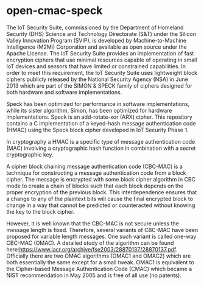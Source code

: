 # open-cmac-speck

The IoT Security Suite, commissioned by the Department of Homeland Security (DHS) Science and Technology Directorate (S&T) under the Silicon Valley Innovation Program (SVIP), is developed by Machine-to-Machine Intelligence (M2Mi) Corporation and available as open source under the Apache License. The IoT Security Suite provides an implementation of fast encryption ciphers that use minimal resources capable of operating in small IoT devices and sensors that have limited or constrained capabilities. In order to meet this requirement, the IoT Security Suite uses lightweight block ciphers publicly released by the National Security Agency (NSA) in June 2013 which are part of the SIMON & SPECK family of ciphers designed for both hardware and software implementations.

Speck has been optimized for performance in software implementations, while its sister algorithm, Simon, has been optimized for hardware implementations. Speck is an add-rotate-xor (ARX) cipher. This repository contains a C implementation of a keyed-hash message authentication code (HMAC) using the Speck block cipher developed in IoT Security Phase 1.

In cryptography a HMAC is a specific type of message authentication code (MAC) involving a cryptographic hash function in combination with a secret cryptographic key.

A cipher block chaining message authentication code (CBC-MAC) is a technique for constructing a message authentication code from a block cipher. The message is encrypted with some block cipher algorithm in CBC mode to create a chain of blocks such that each block depends on the proper encryption of the previous block. This interdependence ensures that a change to any of the plaintext bits will cause the final encrypted block to change in a way that cannot be predicted or counteracted without knowing the key to the block cipher. 

However, it is well known that the CBC-MAC is not secure unless the message length is fixed. Therefore, several variants of CBC-MAC have been proposed for variable length messages. One such variant is called one-way CBC-MAC (OMAC). A detailed study of the algorithm can be found here:https://www.iacr.org/archive/fse2003/28870137/28870137.pdf. Officially there are two OMAC algorithms (OMAC1 and OMAC2) which are both essentially the same except for a small tweak. OMAC1 is equivalent to the Cipher-based Message Authentication Code (CMAC) which became a NIST recommendation in May 2005 and is free of all use (no patents). 
